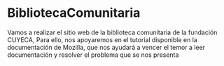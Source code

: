 # BibliotecaComunitaria
Vamos a realizar el sitio web de la biblioteca comunitaria de la fundación CUYECA, Para ello, nos apoyaremos en el tutorial disponible en la documentación de Mozilla, que nos ayudará a vencer el temor a leer documentación y resolver el problema que se nos presenta
